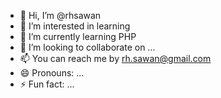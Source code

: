 - 👋 Hi, I’m @rhsawan
- 👀 I’m interested in learning 
- 🌱 I’m currently learning PHP
- 💞️ I’m looking to collaborate on ...
- 📫 You can reach me by rh.sawan@gmail.com
- 😄 Pronouns: ...
- ⚡ Fun fact: ...

<!---
rhsawan/rhsawan is a ✨ special ✨ repository because its `README.md` (this file) appears on your GitHub profile.
You can click the Preview link to take a look at your changes.
--->
